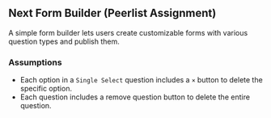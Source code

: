 ## Next Form Builder (Peerlist Assignment)

A simple form builder lets users create customizable forms with various question types and publish them.

### Assumptions

- Each option in a `Single Select` question includes a `×` button to delete the specific option.
- Each question includes a remove question button to delete the entire question.
